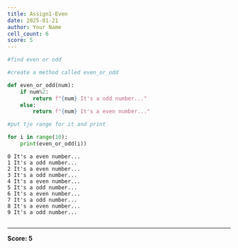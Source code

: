 ```yaml
---
title: Assign1-Even
date: 2025-01-21
author: Your Name
cell_count: 6
score: 5
---
```


```python
#find even or odd
```


```python
#create a method called even_or_odd
```


```python
def even_or_odd(num):
    if num%2:
        return f"{num} It's a odd number..."
    else:
        return f"{num} It's a even number..."
```


```python
#put tje range for it and print
```


```python
for i in range(10):
    print(even_or_odd(i))
```

    0 It's a even number...
    1 It's a odd number...
    2 It's a even number...
    3 It's a odd number...
    4 It's a even number...
    5 It's a odd number...
    6 It's a even number...
    7 It's a odd number...
    8 It's a even number...
    9 It's a odd number...



```python

```


---
**Score: 5**
